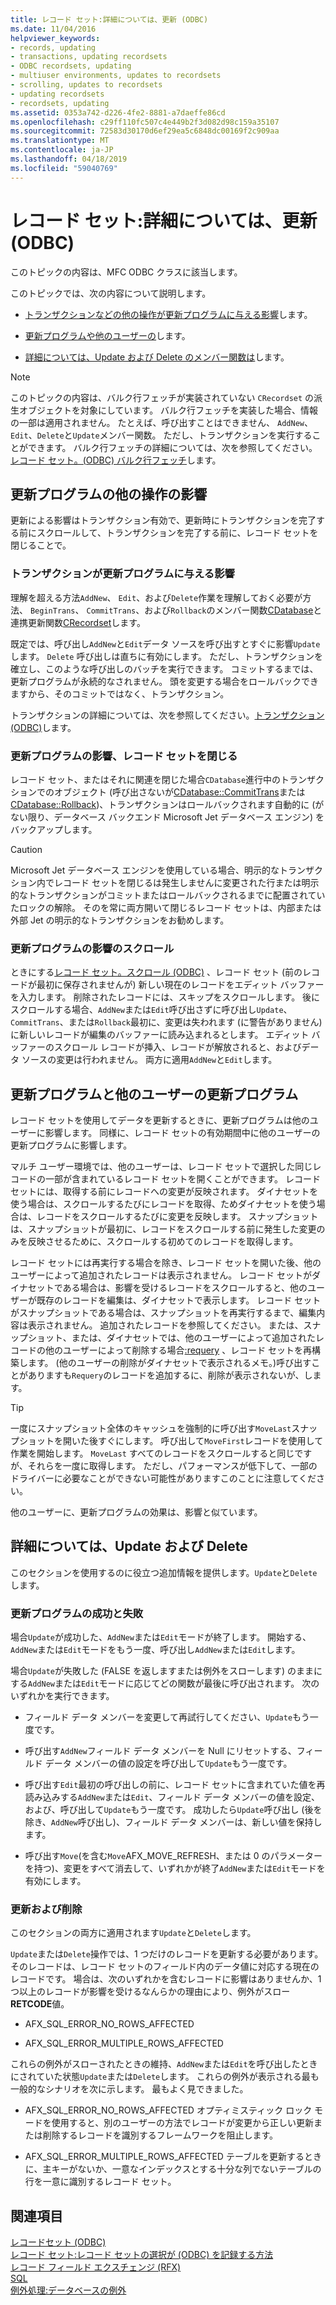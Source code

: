 ```yaml
---
title: レコード セット:詳細については、更新 (ODBC)
ms.date: 11/04/2016
helpviewer_keywords:
- records, updating
- transactions, updating recordsets
- ODBC recordsets, updating
- multiuser environments, updates to recordsets
- scrolling, updates to recordsets
- updating recordsets
- recordsets, updating
ms.assetid: 0353a742-d226-4fe2-8881-a7daeffe86cd
ms.openlocfilehash: c29ff110fc507c4e449b2f3d082d98c159a35107
ms.sourcegitcommit: 72583d30170d6ef29ea5c6848dc00169f2c909aa
ms.translationtype: MT
ms.contentlocale: ja-JP
ms.lasthandoff: 04/18/2019
ms.locfileid: "59040769"
---
```

# <a name="recordset-more-about-updates-odbc"></a>レコード セット:詳細については、更新 (ODBC)

このトピックの内容は、MFC ODBC クラスに該当します。

このトピックでは、次の内容について説明します。

- [トランザクションなどの他の操作が更新プログラムに与える影響](#_core_how_transactions_affect_updates)します。

- [更新プログラムや他のユーザーの](#_core_your_updates_and_the_updates_of_other_users)します。

- [詳細については、Update および Delete のメンバー関数は](#_core_more_about_update_and_delete)します。

> [!NOTE]
>  このトピックの内容は、バルク行フェッチが実装されていない `CRecordset` の派生オブジェクトを対象にしています。 バルク行フェッチを実装した場合、情報の一部は適用されません。 たとえば、呼び出すことはできません、 `AddNew`、 `Edit`、`Delete`と`Update`メンバー関数。 ただし、トランザクションを実行することができます。 バルク行フェッチの詳細については、次を参照してください。[レコード セット。(ODBC) バルク行フェッチ](../../data/odbc/recordset-fetching-records-in-bulk-odbc.md)します。

##  <a name="_core_how_other_operations_affect_updates"></a> 更新プログラムの他の操作の影響

更新による影響はトランザクション有効で、更新時にトランザクションを完了する前にスクロールして、トランザクションを完了する前に、レコード セットを閉じることで。

###  <a name="_core_how_transactions_affect_updates"></a> トランザクションが更新プログラムに与える影響

理解を超える方法`AddNew`、 `Edit`、および`Delete`作業を理解しておく必要が方法、 `BeginTrans`、 `CommitTrans`、および`Rollback`のメンバー関数[CDatabase](../../mfc/reference/cdatabase-class.md)と連携更新関数[CRecordset](../../mfc/reference/crecordset-class.md)します。

既定では、呼び出し`AddNew`と`Edit`データ ソースを呼び出すとすぐに影響`Update`します。 `Delete` 呼び出しは直ちに有効にします。 ただし、トランザクションを確立し、このような呼び出しのバッチを実行できます。 コミットするまでは、更新プログラムが永続的なされません。 頭を変更する場合をロールバックできますから、そのコミットではなく、トランザクション。

トランザクションの詳細については、次を参照してください。[トランザクション (ODBC)](../../data/odbc/transaction-odbc.md)します。

###  <a name="_core_how_closing_the_recordset_affects_updates"></a> 更新プログラムの影響、レコード セットを閉じる

レコード セット、またはそれに関連を閉じた場合`CDatabase`進行中のトランザクションでのオブジェクト (呼び出さないが[CDatabase::CommitTrans](../../mfc/reference/cdatabase-class.md#committrans)または[CDatabase::Rollback](../../mfc/reference/cdatabase-class.md#rollback))、トランザクションはロールバックされます自動的に (がない限り、データベース バックエンド Microsoft Jet データベース エンジン) をバックアップします。

> [!CAUTION]
>  Microsoft Jet データベース エンジンを使用している場合、明示的なトランザクション内でレコード セットを閉じるは発生しませんに変更された行または明示的なトランザクションがコミットまたはロールバックされるまでに配置されていたロックの解除。 そのを常に両方開いて閉じるレコード セットは、内部または外部 Jet の明示的なトランザクションをお勧めします。

###  <a name="_core_how_scrolling_affects_updates"></a> 更新プログラムの影響のスクロール

ときにする[レコード セット。スクロール (ODBC)](../../data/odbc/recordset-scrolling-odbc.md) 、レコード セット (前のレコードが最初に保存されませんが) 新しい現在のレコードをエディット バッファーを入力します。 削除されたレコードには、スキップをスクロールします。 後にスクロールする場合、`AddNew`または`Edit`呼び出さずに呼び出し`Update`、 `CommitTrans`、または`Rollback`最初に、変更は失われます (に警告がありません) に新しいレコードが編集のバッファーに読み込まれるとします。 エディット バッファーのスクロール レコードが挿入、レコードが解放されると、およびデータ ソースの変更は行われません。 両方に適用`AddNew`と`Edit`します。

##  <a name="_core_your_updates_and_the_updates_of_other_users"></a> 更新プログラムと他のユーザーの更新プログラム

レコード セットを使用してデータを更新するときに、更新プログラムは他のユーザーに影響します。 同様に、レコード セットの有効期間中に他のユーザーの更新プログラムに影響します。

マルチ ユーザー環境では、他のユーザーは、レコード セットで選択した同じレコードの一部が含まれているレコード セットを開くことができます。 レコード セットには、取得する前にレコードへの変更が反映されます。 ダイナセットを使う場合は、スクロールするたびにレコードを取得、ためダイナセットを使う場合は、レコードをスクロールするたびに変更を反映します。 スナップショットは、スナップショットが最初に、レコードをスクロールする前に発生した変更のみを反映させるために、スクロールする初めてのレコードを取得します。

レコード セットには再実行する場合を除き、レコード セットを開いた後、他のユーザーによって追加されたレコードは表示されません。 レコード セットがダイナセットである場合は、影響を受けるレコードをスクロールすると、他のユーザーが既存のレコードを編集は、ダイナセットで表示します。 レコード セットがスナップショットである場合は、スナップショットを再実行するまで、編集内容は表示されません。 追加されたレコードを参照してください。 または、スナップショット、または、ダイナセットでは、他のユーザーによって追加されたレコードの他のユーザーによって削除する場合[:requery](../../mfc/reference/crecordset-class.md#requery) 、レコード セットを再構築します。 (他のユーザーの削除がダイナセットで表示されるメモ。)呼び出すことがありますも`Requery`のレコードを追加するに、削除が表示されないが、します。

> [!TIP]
>  一度にスナップショット全体のキャッシュを強制的に呼び出す`MoveLast`スナップショットを開いた後すぐにします。 呼び出して`MoveFirst`レコードを使用して作業を開始します。 `MoveLast` すべてのレコードをスクロールすると同じですが、それらを一度に取得します。 ただし、パフォーマンスが低下して、一部のドライバーに必要なことができない可能性がありますこのことに注意してください。

他のユーザーに、更新プログラムの効果は、影響と似ています。

##  <a name="_core_more_about_update_and_delete"></a> 詳細については、Update および Delete

このセクションを使用するのに役立つ追加情報を提供します。`Update`と`Delete`します。

### <a name="update-success-and-failure"></a>更新プログラムの成功と失敗

場合`Update`が成功した、`AddNew`または`Edit`モードが終了します。 開始する、`AddNew`または`Edit`モードをもう一度、呼び出し`AddNew`または`Edit`します。

場合`Update`が失敗した (FALSE を返しますまたは例外をスローします) のままにする`AddNew`または`Edit`モードに応じてどの関数が最後に呼び出されます。 次のいずれかを実行できます。

- フィールド データ メンバーを変更して再試行してください、`Update`もう一度です。

- 呼び出す`AddNew`フィールド データ メンバーを Null にリセットする、フィールド データ メンバーの値の設定を呼び出して`Update`もう一度です。

- 呼び出す`Edit`最初の呼び出しの前に、レコード セットに含まれていた値を再読み込みする`AddNew`または`Edit`、フィールド データ メンバーの値を設定、および、呼び出して`Update`もう一度です。 成功したら`Update`呼び出し (後を除き、`AddNew`呼び出し)、フィールド データ メンバーは、新しい値を保持します。

- 呼び出す`Move`(を含む`Move`AFX_MOVE_REFRESH、または 0 のパラメーターを持つ)、変更をすべて消去して、いずれかが終了`AddNew`または`Edit`モードを有効にします。

### <a name="update-and-delete"></a>更新および削除

このセクションの両方に適用されます`Update`と`Delete`します。

`Update`または`Delete`操作では、1 つだけのレコードを更新する必要があります。 そのレコードは、レコード セットのフィールド内のデータ値に対応する現在のレコードです。 場合は、次のいずれかを含むレコードに影響はありませんか、1 つ以上のレコードが影響を受けるなんらかの理由により、例外がスロー **RETCODE**値。

- AFX_SQL_ERROR_NO_ROWS_AFFECTED

- AFX_SQL_ERROR_MULTIPLE_ROWS_AFFECTED

これらの例外がスローされたときの維持、`AddNew`または`Edit`を呼び出したときにされていた状態`Update`または`Delete`します。 これらの例外が表示される最も一般的なシナリオを次に示します。 最もよく見できました。

- AFX_SQL_ERROR_NO_ROWS_AFFECTED オプティミスティック ロック モードを使用すると、別のユーザーの方法でレコードが変更から正しい更新または削除するレコードを識別するフレームワークを阻止します。

- AFX_SQL_ERROR_MULTIPLE_ROWS_AFFECTED テーブルを更新するときに、主キーがないか、一意なインデックスとする十分な列でないテーブルの行を一意に識別するレコード セット。

## <a name="see-also"></a>関連項目

[レコードセット (ODBC)](../../data/odbc/recordset-odbc.md)<br/>
[レコード セット:レコード セットの選択が (ODBC) を記録する方法](../../data/odbc/recordset-how-recordsets-select-records-odbc.md)<br/>
[レコード フィールド エクスチェンジ (RFX)](../../data/odbc/record-field-exchange-rfx.md)<br/>
[SQL](../../data/odbc/sql.md)<br/>
[例外処理:データベースの例外](../../mfc/exceptions-database-exceptions.md)